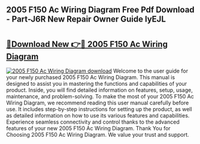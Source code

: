 ## 2005 F150 Ac Wiring Diagram Free Pdf Download - Part-J6R New Repair Owner Guide lyEJL

# <h2><a href="http://dfsa2wy.blite.top/?on=2005+F150+Ac+Wiring+Diagram">🔗Download New 👉🔴 2005 F150 Ac Wiring Diagram</a></h2>

[![2005 F150 Ac Wiring Diagram download](https://i.imgur.com/lujVjoI.png)](http://dfsa2wy.blite.top/?on=2005+F150+Ac+Wiring+Diagram)
Welcome to the user guide for your newly purchased 2005 F150 Ac Wiring Diagram. This manual is designed to assist you in mastering the functions and capabilities of your product. Inside, you will find detailed information on features, setup, usage, maintenance, and problem-solving. To make the most of your 2005 F150 Ac Wiring Diagram, we recommend reading this user manual carefully before use. It includes step-by-step instructions for setting up the product, as well as detailed information on how to use its various features and capabilities. Experience seamless connectivity and control thanks to the advanced features of your new 2005 F150 Ac Wiring Diagram. Thank You for Choosing 2005 F150 Ac Wiring Diagram. We value your trust and support.
